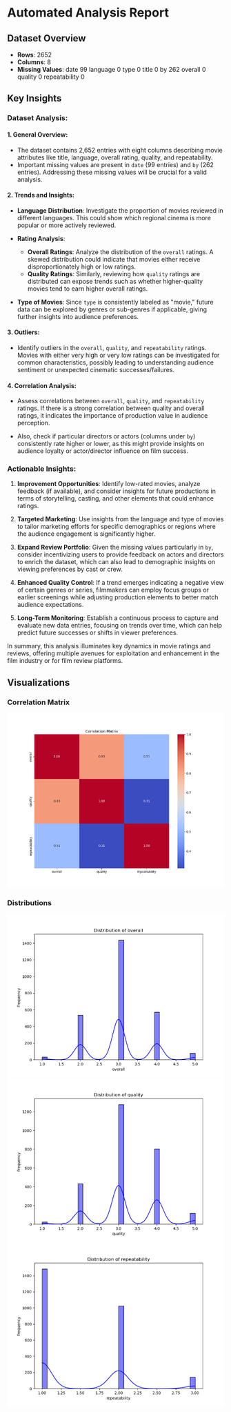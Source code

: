 
# Automated Analysis Report

## Dataset Overview
- **Rows**: 2652
- **Columns**: 8
- **Missing Values**:
date              99
language           0
type               0
title              0
by               262
overall            0
quality            0
repeatability      0

## Key Insights
### Dataset Analysis:

#### 1. General Overview:
- The dataset contains 2,652 entries with eight columns describing movie attributes like title, language, overall rating, quality, and repeatability.
- Important missing values are present in `date` (99 entries) and `by` (262 entries). Addressing these missing values will be crucial for a valid analysis.

#### 2. Trends and Insights:
- **Language Distribution**: Investigate the proportion of movies reviewed in different languages. This could show which regional cinema is more popular or more actively reviewed.
  
- **Rating Analysis**:
  - **Overall Ratings**: Analyze the distribution of the `overall` ratings. A skewed distribution could indicate that movies either receive disproportionately high or low ratings.
  - **Quality Ratings**: Similarly, reviewing how `quality` ratings are distributed can expose trends such as whether higher-quality movies tend to earn higher overall ratings.

- **Type of Movies**: Since `type` is consistently labeled as "movie," future data can be explored by genres or sub-genres if applicable, giving further insights into audience preferences.

#### 3. Outliers:
- Identify outliers in the `overall`, `quality`, and `repeatability` ratings. Movies with either very high or very low ratings can be investigated for common characteristics, possibly leading to understanding audience sentiment or unexpected cinematic successes/failures.

#### 4. Correlation Analysis:
- Assess correlations between `overall`, `quality`, and `repeatability` ratings. If there is a strong correlation between quality and overall ratings, it indicates the importance of production value in audience perception.
  
- Also, check if particular directors or actors (columns under `by`) consistently rate higher or lower, as this might provide insights on audience loyalty or actor/director influence on film success.

### Actionable Insights:

1. **Improvement Opportunities**: Identify low-rated movies, analyze feedback (if available), and consider insights for future productions in terms of storytelling, casting, and other elements that could enhance ratings.

2. **Targeted Marketing**: Use insights from the language and type of movies to tailor marketing efforts for specific demographics or regions where the audience engagement is significantly higher.

3. **Expand Review Portfolio**: Given the missing values particularly in `by`, consider incentivizing users to provide feedback on actors and directors to enrich the dataset, which can also lead to demographic insights on viewing preferences by cast or crew.

4. **Enhanced Quality Control**: If a trend emerges indicating a negative view of certain genres or series, filmmakers can employ focus groups or earlier screenings while adjusting production elements to better match audience expectations.

5. **Long-Term Monitoring**: Establish a continuous process to capture and evaluate new data entries, focusing on trends over time, which can help predict future successes or shifts in viewer preferences.

In summary, this analysis illuminates key dynamics in movie ratings and reviews, offering multiple avenues for exploitation and enhancement in the film industry or for film review platforms.

## Visualizations
### Correlation Matrix
![Correlation Matrix](correlation_matrix.png)

### Distributions
![overall Distribution](overall_distribution.png)
![quality Distribution](quality_distribution.png)
![repeatability Distribution](repeatability_distribution.png)
